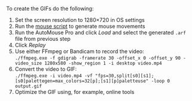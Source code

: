To create the GIFs do the following:
1. Set the screen resolution to 1280×720 in OS settings
2. Run the [mouse script](../scripts/mouse.main.kts) to generate mouse movements
3. Run the AutoMouse Pro and click *Load* and select the generated `.arf` file from previous step
4. Click *Replay*
5. Use either FFmpeg or Bandicam to record the video:  
   `./ffmpeg.exe -f gdigrab -framerate 30 -offset_x 0 -offset_y 90 -video_size 1280x580 -show_region 1 -i desktop video.mp4`
6. Convert the video to GIF:  
   `./ffmpeg.exe -i video.mp4 -vf "fps=30,split[s0][s1];[s0]palettegen=max_colors=32[p];[s1][p]paletteuse" -loop 0 output.gif`
7. Optimize the GIF using, for example, online tools
